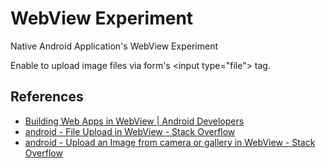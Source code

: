 # WebView Experiment

Native Android Application's WebView Experiment

Enable to upload image files via form's &lt;input type="file"&gt; tag.

## References

* [Building Web Apps in WebView | Android Developers](http://developer.android.com/guide/webapps/webview.html)
* [android - File Upload in WebView - Stack Overflow](http://stackoverflow.com/questions/5907369/file-upload-in-webview)
* [android - Upload an Image from camera or gallery in WebView - Stack Overflow](http://stackoverflow.com/questions/15725814/upload-an-image-from-camera-or-gallery-in-webview)
